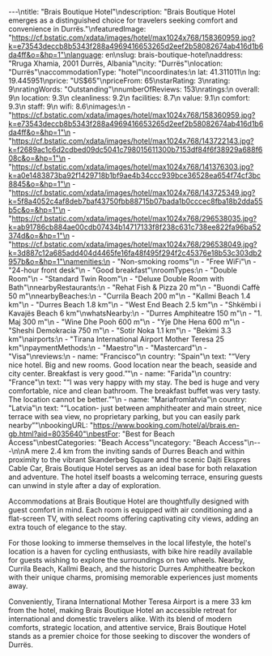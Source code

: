 ---\ntitle: "Brais Boutique Hotel"\ndescription: "Brais Boutique Hotel emerges as a distinguished choice for travelers seeking comfort and convenience in Durrës."\nfeaturedImage: "https://cf.bstatic.com/xdata/images/hotel/max1024x768/158360959.jpg?k=e73543deccb8b5343f288a4969416653265d2eef2b58082674ab416d1b6da4ff&o=&hp=1"\nlanguage: en\nslug: brais-boutique-hotel\naddress: "Rruga Xhamia, 2001 Durrës, Albania"\ncity: "Durrës"\nlocation: "Durrës"\naccommodationType: "hotel"\ncoordinates:\n  lat: 41.311011\n  lng: 19.445951\nprice: "US$65"\npriceFrom: 65\nstarRating: 3\nrating: 9\nratingWords: "Outstanding"\nnumberOfReviews: 153\nratings:\n  overall: 9\n  location: 9.3\n  cleanliness: 9.2\n  facilities: 8.7\n  value: 9.1\n  comfort: 9.3\n  staff: 9\n  wifi: 8.6\nimages:\n  - "https://cf.bstatic.com/xdata/images/hotel/max1024x768/158360959.jpg?k=e73543deccb8b5343f288a4969416653265d2eef2b58082674ab416d1b6da4ff&o=&hp=1"\n  - "https://cf.bstatic.com/xdata/images/hotel/max1024x768/143722143.jpg?k=f2689ac1c6d2cdbed09dc5041c798015611300b7153df84f6f38929a688f608c&o=&hp=1"\n  - "https://cf.bstatic.com/xdata/images/hotel/max1024x768/141376303.jpg?k=a0e1483873ba92f1429718b1bf9ae4b34ccc939bce36528ea654f74cf3bc8845&o=&hp=1"\n  - "https://cf.bstatic.com/xdata/images/hotel/max1024x768/143725349.jpg?k=5f8a4052c4af8deb7baf43750fbb88715b07bada1b0cccec8fba18b2dda55b5c&o=&hp=1"\n  - "https://cf.bstatic.com/xdata/images/hotel/max1024x768/296538035.jpg?k=ab91786cb884ae00cdb07434b14717133f8f238c631c738ee822fa96ba52374d&o=&hp=1"\n  - "https://cf.bstatic.com/xdata/images/hotel/max1024x768/296538049.jpg?k=3d887c12a685add404d4465fe16fa48f495f294f2c45376e18b53c303db2957b&o=&hp=1"\namenities:\n  - "Non-smoking rooms"\n  - "Free WiFi"\n  - "24-hour front desk"\n  - "Good breakfast"\nroomTypes:\n  - "Double Room"\n  - "Standard Twin Room"\n  - "Deluxe Double Room with Bath"\nnearbyRestaurants:\n  - "Rehat Fish & Pizza 20 m"\n  - "Buondi Caffè 50 m"\nnearbyBeaches:\n  - "Currila Beach 200 m"\n  - "Kallmi Beach 1.4 km"\n  - "Durres Beach 1.8 km"\n  - "West End Beach 2.5 km"\n  - "Shkëmbi i Kavajës Beach 6 km"\nwhatsNearby:\n  - "Durres Amphiteatre 150 m"\n  - "1. Maj 300 m"\n  - "Wine Dhe Pooh 600 m"\n  - "Yje Dhe Hena 600 m"\n  - "Sheshi Demokracia 750 m"\n  - "Sotir Noka 1.1 km"\n  - "Bekimi 3.3 km"\nairports:\n  - "Tirana International Airport Mother Teresa 25 km"\npaymentMethods:\n  - "Maestro"\n  - "Mastercard"\n  - "Visa"\nreviews:\n  - name: "Francisco"\n    country: "Spain"\n    text: "“Very nice hotel.
Big and new rooms.
Good location near the beach, seaside and city center.
Breakfast is very good.”"\n  - name: "Farida"\n    country: "France"\n    text: "“I was very happy with my stay. The bed is huge and very comfortable, nice and clean bathroom. The breakfast buffet was very tasty. The location cannot be better.”"\n  - name: "Mariafromlatvia"\n    country: "Latvia"\n    text: "“Location- just between amphitheater and main street, nice terrace with sea view, no proprietary parking, but you can easily park nearby”"\nbookingURL: "https://www.booking.com/hotel/al/brais.en-gb.html?aid=8035640"\nbestFor: "Best for Beach Access"\nbestCategories: "Beach Access"\ncategory: "Beach Access"\n---\n\nA mere 2.4 km from the inviting sands of Durres Beach and within proximity to the vibrant Skanderbeg Square and the scenic Dajti Ekspres Cable Car, Brais Boutique Hotel serves as an ideal base for both relaxation and adventure. The hotel itself boasts a welcoming terrace, ensuring guests can unwind in style after a day of exploration.

Accommodations at Brais Boutique Hotel are thoughtfully designed with guest comfort in mind. Each room is equipped with air conditioning and a flat-screen TV, with select rooms offering captivating city views, adding an extra touch of elegance to the stay.

For those looking to immerse themselves in the local lifestyle, the hotel's location is a haven for cycling enthusiasts, with bike hire readily available for guests wishing to explore the surroundings on two wheels. Nearby, Currila Beach, Kallmi Beach, and the historic Durres Amphitheatre beckon with their unique charms, promising memorable experiences just moments away.

Conveniently, Tirana International Mother Teresa Airport is a mere 33 km from the hotel, making Brais Boutique Hotel an accessible retreat for international and domestic travelers alike. With its blend of modern comforts, strategic location, and attentive service, Brais Boutique Hotel stands as a premier choice for those seeking to discover the wonders of Durrës.
